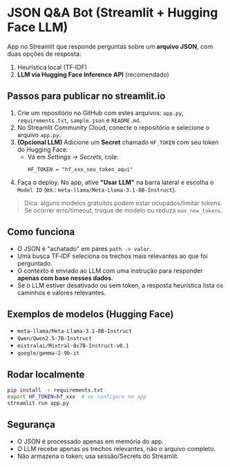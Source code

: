 # JSON Q&A Bot (Streamlit + Hugging Face LLM)

App no Streamlit que responde perguntas sobre um **arquivo JSON**, com duas opções de resposta:
1) Heurística local (TF‑IDF)
2) **LLM via Hugging Face Inference API** (recomendado)

## Passos para publicar no streamlit.io

1. Crie um repositório no GitHub com estes arquivos: `app.py`, `requirements.txt`, `sample.json` e `README.md`.
2. No Streamlit Community Cloud, conecte o repositório e selecione o arquivo `app.py`.
3. **(Opcional LLM)** Adicione um **Secret** chamado `HF_TOKEN` com seu token do Hugging Face:
   - Vá em *Settings → Secrets*, cole:
     ```
     HF_TOKEN = "hf_xxx_seu_token_aqui"
     ```
4. Faça o deploy. No app, ative **"Usar LLM"** na barra lateral e escolha o `Model ID` (ex.: `meta-llama/Meta-Llama-3.1-8B-Instruct`).

> Dica: alguns modelos gratuitos podem estar ocupados/limitar tokens. Se ocorrer erro/timeout, troque de modelo ou reduza `max_new_tokens`.

## Como funciona

- O JSON é "achatado" em pares `path -> valor`.
- Uma busca TF‑IDF seleciona os trechos mais relevantes ao que foi perguntado.
- O contexto é enviado ao LLM com uma instrução para responder **apenas com base nesses dados**.
- Se o LLM estiver desativado ou sem token, a resposta heurística lista os caminhos e valores relevantes.

## Exemplos de modelos (Hugging Face)

- `meta-llama/Meta-Llama-3.1-8B-Instruct`
- `Qwen/Qwen2.5-7B-Instruct`
- `mistralai/Mixtral-8x7B-Instruct-v0.1`
- `google/gemma-2-9b-it`

## Rodar localmente

```bash
pip install -r requirements.txt
export HF_TOKEN=hf_xxx  # ou configure no app
streamlit run app.py
```

## Segurança

- O JSON é processado apenas em memória do app.
- O LLM recebe apenas os trechos relevantes, não o arquivo completo.
- Não armazena o token; usa sessão/Secrets do Streamlit.